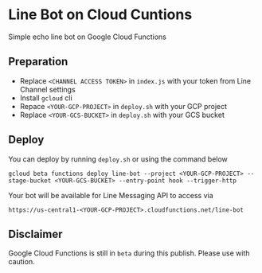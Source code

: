 # Line Bot on Cloud Cuntions
Simple echo line bot on Google Cloud Functions

## Preparation
- Replace `<CHANNEL ACCESS TOKEN>` in `index.js` with your token from Line Channel settings
- Install `gcloud` cli
- Repace `<YOUR-GCP-PROJECT>` in `deploy.sh` with your GCP project
- Replace `<YOUR-GCS-BUCKET>` in `deploy.sh` with your GCS bucket


## Deploy
You can deploy by running `deploy.sh` or using the command below


```
gcloud beta functions deploy line-bot --project <YOUR-GCP-PROJECT> --stage-bucket <YOUR-GCS-BUCKET> --entry-point hook --trigger-http
```

Your bot will be available for Line Messaging API to access via

```
https://us-central1-<YOUR-GCP-PROJECT>.cloudfunctions.net/line-bot
```

## Disclaimer
Google Cloud Functions is still in `beta` during this publish. Please use with caution.